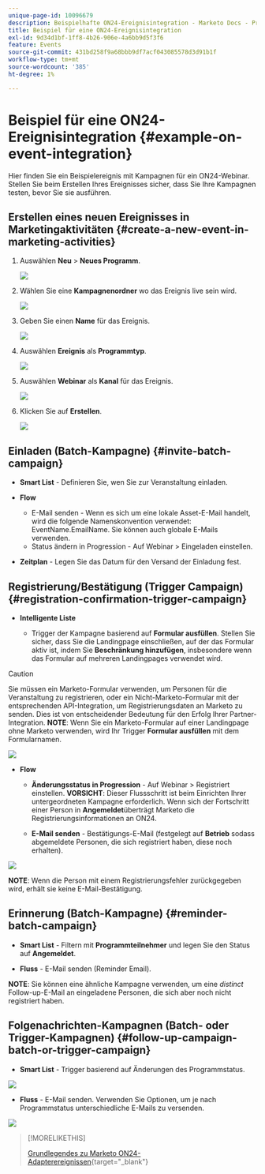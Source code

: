 ```yaml
---
unique-page-id: 10096679
description: Beispielhafte ON24-Ereignisintegration - Marketo Docs - Produktdokumentation
title: Beispiel für eine ON24-Ereignisintegration
exl-id: 9d34d1bf-1ff8-4b26-906e-4a6bb9d5f3f6
feature: Events
source-git-commit: 431bd258f9a68bbb9df7acf043085578d3d91b1f
workflow-type: tm+mt
source-wordcount: '385'
ht-degree: 1%

---
```


# Beispiel für eine ON24-Ereignisintegration {#example-on-event-integration}

Hier finden Sie ein Beispielereignis mit Kampagnen für ein ON24-Webinar. Stellen Sie beim Erstellen Ihres Ereignisses sicher, dass Sie Ihre Kampagnen testen, bevor Sie sie ausführen.

## Erstellen eines neuen Ereignisses in Marketingaktivitäten {#create-a-new-event-in-marketing-activities}

1. Auswählen **Neu** > **Neues Programm**.

   ![](assets/image2015-12-22-15-3a35-3a15.png)

1. Wählen Sie eine **Kampagnenordner** wo das Ereignis live sein wird.

   ![](assets/image2015-12-22-15-3a39-3a51.png)

1. Geben Sie einen **Name** für das Ereignis.

   ![](assets/image2015-12-22-15-3a43-3a4.png)

1. Auswählen **Ereignis** als **Programmtyp**.

   ![](assets/image2015-12-22-15-3a44-3a41.png)

1. Auswählen **Webinar** als **Kanal** für das Ereignis.

   ![](assets/image2015-12-22-15-3a46-3a34.png)

1. Klicken Sie auf **Erstellen**.

   ![](assets/image2015-12-22-15-3a48-3a20.png)

## Einladen (Batch-Kampagne)  {#invite-batch-campaign}

* **Smart List** - Definieren Sie, wen Sie zur Veranstaltung einladen.
* **Flow**

   * E-Mail senden - Wenn es sich um eine lokale Asset-E-Mail handelt, wird die folgende Namenskonvention verwendet: EventName.EmailName. Sie können auch globale E-Mails verwenden.
   * Status ändern in Progression - Auf Webinar > Eingeladen einstellen.

* **Zeitplan** - Legen Sie das Datum für den Versand der Einladung fest.

## Registrierung/Bestätigung (Trigger Campaign) {#registration-confirmation-trigger-campaign}

* **Intelligente Liste**

   * Trigger der Kampagne basierend auf **Formular ausfüllen**. Stellen Sie sicher, dass Sie die Landingpage einschließen, auf der das Formular aktiv ist, indem Sie **Beschränkung hinzufügen**, insbesondere wenn das Formular auf mehreren Landingpages verwendet wird.

>[!CAUTION]
>
>Sie müssen ein Marketo-Formular verwenden, um Personen für die Veranstaltung zu registrieren, oder ein Nicht-Marketo-Formular mit der entsprechenden API-Integration, um Registrierungsdaten an Marketo zu senden. Dies ist von entscheidender Bedeutung für den Erfolg Ihrer Partner-Integration. **NOTE**: Wenn Sie ein Marketo-Formular auf einer Landingpage ohne Marketo verwenden, wird Ihr Trigger **Formular ausfüllen** mit dem Formularnamen.

![](assets/image2015-12-22-15-3a50-3a22.png)

* **Flow**

   * **Änderungsstatus in Progression** - Auf Webinar > Registriert einstellen. **VORSICHT**: Dieser Flussschritt ist beim Einrichten Ihrer untergeordneten Kampagne erforderlich. Wenn sich der Fortschritt einer Person in **Angemeldet**&#x200B;überträgt Marketo die Registrierungsinformationen an ON24.

   * **E-Mail senden** - Bestätigungs-E-Mail (festgelegt auf **Betrieb** sodass abgemeldete Personen, die sich registriert haben, diese noch erhalten).

![](assets/image2015-12-22-15-3a52-3a9.png)

**NOTE**: Wenn die Person mit einem Registrierungsfehler zurückgegeben wird, erhält sie keine E-Mail-Bestätigung.

## Erinnerung (Batch-Kampagne) {#reminder-batch-campaign}

* **Smart List** - Filtern mit **Programmteilnehmer** und legen Sie den Status auf **Angemeldet**.

* **Fluss** - E-Mail senden (Reminder Email).

**NOTE**: Sie können eine ähnliche Kampagne verwenden, um eine *distinct* Follow-up-E-Mail an eingeladene Personen, die sich aber noch nicht registriert haben.

## Folgenachrichten-Kampagnen (Batch- oder Trigger-Kampagnen) {#follow-up-campaign-batch-or-trigger-campaign}

* **Smart List** - Trigger basierend auf Änderungen des Programmstatus.

![](assets/image2015-12-22-15-3a57-3a25.png)

* **Fluss** - E-Mail senden. Verwenden Sie Optionen, um je nach Programmstatus unterschiedliche E-Mails zu versenden.

![](assets/ten.png)

>[!MORELIKETHIS]
>
>[Grundlegendes zu Marketo ON24-Adapterereignissen](/help/marketo/product-docs/demand-generation/events/create-an-event/create-an-event-with-the-marketo-on24-adapter/understanding-marketo-on24-adapter-events.md){target="_blank"}
